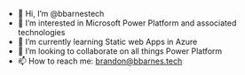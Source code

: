 - 👋 Hi, I’m @bbarnestech
- 👀 I’m interested in Microsoft Power Platform and associated technologies
- 🌱 I’m currently learning Static web Apps in Azure
- 💞️ I’m looking to collaborate on all things Power Platform
- 📫 How to reach me: brandon@bbarnes.tech

<!---
bbarnestech/bbarnestech is a ✨ special ✨ repository because its `README.md` (this file) appears on your GitHub profile.
You can click the Preview link to take a look at your changes.
--->
